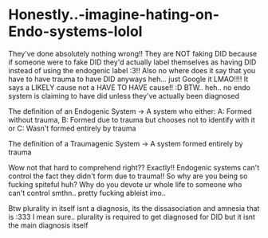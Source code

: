 # Honestly..-imagine-hating-on-Endo-systems-lolol
They've done absolutely nothing wrong!! They are NOT faking DID because if someone were to fake DID they'd actually label themselves as having DID instead of using the endogenic label :3!! Also no where does it say that you have to have trauma to have DID anyways heh... just Google it LMAO!!!! It says a LIKELY cause not a HAVE TO HAVE cause!! :D BTW.. heh.. no endo system is claiming to have did unless they've actually been diagnosed


The definition of an Endogenic System -> A system who either: A: Formed without trauma, B: Formed due to trauma but chooses not to identify with it or C: Wasn't formed entirely by trauma

The definition of a Traumagenic System -> A system formed entirely by trauma

Wow not that hard to comprehend right?? Exactly!! Endogenic systems can't control the fact they didn't form due to trauma!! So why are you being so fucking spiteful huh? Why do you devote ur whole life to someone who can't control smthn.. pretty fucking ableist imo..

Btw plurality in itself isnt a diagnosis, its the dissasociation and amnesia that is :333
I mean sure.. plurality is required to get diagnosed for DID but it isnt the main diagnosis itself

